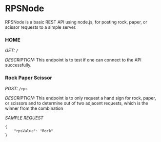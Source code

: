 RPSNode
===================

RPSNode is a basic REST API using node.js, for posting rock, paper, or scissor requests to a simple server. 

### HOME ###
*GET:* `/` 

*DESCRIPTION:* This endpoint is to test if one can connect to the API successfully.

### Rock Paper Scissor ###
*POST:* `/rps`

*DESCRIPTION:* This endpoint is to only request a hand sign for rock, paper, or scissors and to determine out of two adjacent requests, which is the winner from the combination

*SAMPLE REQUEST*

```
{
    "rpsValue": "Rock"
}
```
